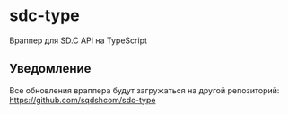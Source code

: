 # sdc-type
Враппер для SD.C API на TypeScript

## Уведомление
Все обновления враппера будут загружаться на другой репозиторий: https://github.com/sqdshcom/sdc-type
